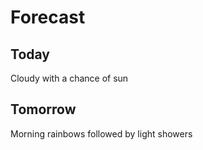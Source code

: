 # Forecast

## Today

Cloudy with a chance of sun

## Tomorrow

Morning rainbows followed by light showers
